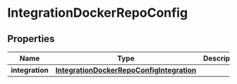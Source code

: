

# IntegrationDockerRepoConfig

## Properties

Name | Type | Description | Notes
------------ | ------------- | ------------- | -------------
**integration** | [**IntegrationDockerRepoConfigIntegration**](IntegrationDockerRepoConfigIntegration.md) |  | 



